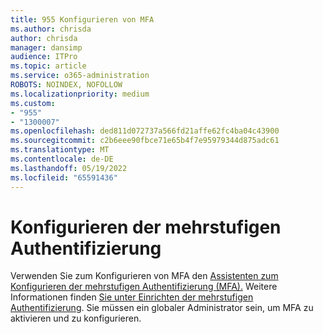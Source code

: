 ```yaml
---
title: 955 Konfigurieren von MFA
ms.author: chrisda
author: chrisda
manager: dansimp
audience: ITPro
ms.topic: article
ms.service: o365-administration
ROBOTS: NOINDEX, NOFOLLOW
ms.localizationpriority: medium
ms.custom:
- "955"
- "1300007"
ms.openlocfilehash: ded811d072737a566fd21affe62fc4ba04c43900
ms.sourcegitcommit: c2b6eee90fbce71e65b4f7e95979344d875adc61
ms.translationtype: MT
ms.contentlocale: de-DE
ms.lasthandoff: 05/19/2022
ms.locfileid: "65591436"
---
```

# <a name="configure-multifactor-authentication"></a>Konfigurieren der mehrstufigen Authentifizierung

Verwenden Sie zum Konfigurieren von MFA den [Assistenten zum Konfigurieren der mehrstufigen Authentifizierung (MFA).](https://admin.microsoft.com/AdminPortal/Home?#/modernonboarding/mfasetupguide) Weitere Informationen finden [Sie unter Einrichten der mehrstufigen Authentifizierung](https://docs.microsoft.com/microsoft-365/admin/security-and-compliance/set-up-multi-factor-authentication). Sie müssen ein globaler Administrator sein, um MFA zu aktivieren und zu konfigurieren.
